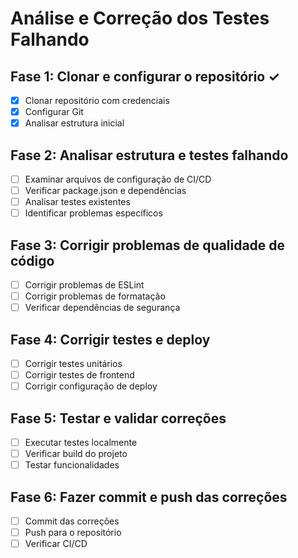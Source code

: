 # Análise e Correção dos Testes Falhando

## Fase 1: Clonar e configurar o repositório ✓

- [x] Clonar repositório com credenciais
- [x] Configurar Git
- [x] Analisar estrutura inicial

## Fase 2: Analisar estrutura e testes falhando

- [ ] Examinar arquivos de configuração de CI/CD
- [ ] Verificar package.json e dependências
- [ ] Analisar testes existentes
- [ ] Identificar problemas específicos

## Fase 3: Corrigir problemas de qualidade de código

- [ ] Corrigir problemas de ESLint
- [ ] Corrigir problemas de formatação
- [ ] Verificar dependências de segurança

## Fase 4: Corrigir testes e deploy

- [ ] Corrigir testes unitários
- [ ] Corrigir testes de frontend
- [ ] Corrigir configuração de deploy

## Fase 5: Testar e validar correções

- [ ] Executar testes localmente
- [ ] Verificar build do projeto
- [ ] Testar funcionalidades

## Fase 6: Fazer commit e push das correções

- [ ] Commit das correções
- [ ] Push para o repositório
- [ ] Verificar CI/CD
